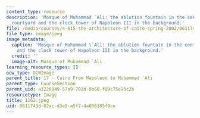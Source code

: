```yaml
---
content_type: resource
description: 'Mosque of Muhammad `Ali: the ablution fountain in the center of the
  courtyard and the clock tower of Napoleon III in the background.'
file: /media/courses/4-615-the-architecture-of-cairo-spring-2002/0611743d02acd3e5a5f74a806385f9ce_1162.jpeg
file_type: image/jpeg
image_metadata:
  caption: 'Mosque of Muhammad \`Ali: the ablution fountain in the center of the courtyard
    and the clock tower of Napoleon III in the background.'
  credit: ''
  image-alt: Mosque of Muhammad `Ali
learning_resource_types: []
ocw_type: OCWImage
parent_title: 17 - Cairo From Napoleon to Muhammad `Ali
parent_type: CourseSection
parent_uid: a3226049-57a9-702d-0b60-f89c75e93c2b
resourcetype: Image
title: 1162.jpeg
uid: 0611743d-02ac-d3e5-a5f7-4a806385f9ce
---
```

